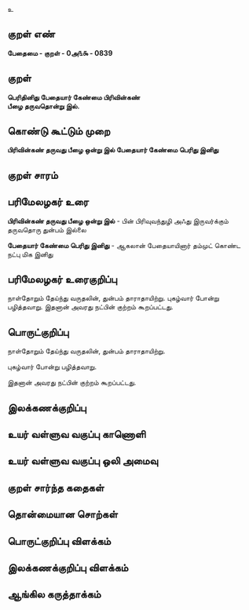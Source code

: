 உ

## குறள் எண் 

**பேதைமை - குறள் - 0அ௩௯ - 0839**

## குறள் 

**பெரிதினிது பேதையார் கேண்மை பிரிவின்கண்  
பீழை தருவதொன்று இல்.**

## கொண்டு கூட்டும் முறை


**பிரிவின்கண் தருவது பீழை ஒன்று இல் பேதையார் கேண்மை பெரிது இனிது**

## குறள் சாரம் 


## பரிமேலழகர் உரை

**பிரிவின்கண் தருவது பீழை ஒன்று இல்** - பின் பிரிவுவந்துழி அஃது இருவர்க்கும் தருவதொரு துன்பம் இல்லை 

**பேதையார் கேண்மை பெரிது இனிது** - ஆகலான் பேதையாயினார் தம்முட் கொண்ட நட்பு மிக இனிது

## பரிமேலழகர் உரைகுறிப்பு   

நாள்தோறும் தேய்ந்து வருதலின், துன்பம் தாராதாயிற்று. புகழ்வார் போன்று பழித்தவாறு. இதனான் அவரது நட்பின் குற்றம் கூறப்பட்டது.

## பொருட்குறிப்பு 

நாள்தோறும் தேய்ந்து வருதலின், துன்பம் தாராதாயிற்று. 

புகழ்வார் போன்று பழித்தவாறு. 

இதனான் அவரது நட்பின் குற்றம் கூறப்பட்டது.

## இலக்கணக்குறிப்பு  


## உயர் வள்ளுவ வகுப்பு காணொளி


## உயர் வள்ளுவ வகுப்பு ஒலி அமைவு 

 
## குறள் சார்ந்த கதைகள் 


## தொன்மையான சொற்கள்


## பொருட்குறிப்பு விளக்கம்


## இலக்கணக்குறிப்பு விளக்கம்


## ஆங்கில கருத்தாக்கம் 



